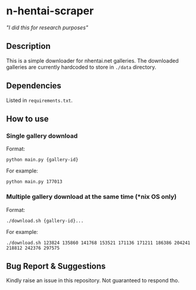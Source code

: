 # n-hentai-scraper

*"I did this for research purposes"*

## Description

This is a simple downloader for nhentai.net galleries. The downloaded galleries are currently hardcoded to store in `./data` directory.

## Dependencies

Listed in `requirements.txt`.

## How to use

### Single gallery download

Format:

`python main.py {gallery-id}`

For example:

`python main.py 177013`

### Multiple gallery download at the same time (*nix OS only)

Format:

`./download.sh {gallery-id}...`

For example:

`./download.sh 123824 135860 141768 153521 171136 171211 186386 204241 218812 242376 297575`

## Bug Report & Suggestions

Kindly raise an issue in this repository. Not guaranteed to respond tho.